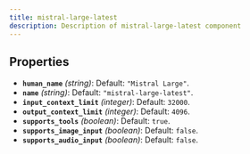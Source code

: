 ```yaml
---
title: mistral-large-latest
description: Description of mistral-large-latest component
---
```

## Properties

- **`human_name`** *(string)*: Default: `"Mistral Large"`.
- **`name`** *(string)*: Default: `"mistral-large-latest"`.
- **`input_context_limit`** *(integer)*: Default: `32000`.
- **`output_context_limit`** *(integer)*: Default: `4096`.
- **`supports_tools`** *(boolean)*: Default: `true`.
- **`supports_image_input`** *(boolean)*: Default: `false`.
- **`supports_audio_input`** *(boolean)*: Default: `false`.
